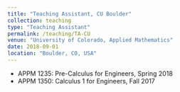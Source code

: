 ```yaml
---
title: "Teaching Assistant, CU Boulder"
collection: teaching
type: "Teaching Assistant"
permalink: /teaching/TA-CU
venue: "University of Colorado, Applied Mathematics"
date: 2018-09-01
location: "Boulder, CO, USA"
---
```

- APPM 1235: Pre-Calculus for Engineers, Spring 2018
- APPM 1350: Calculus 1 for Engineers, Fall 2017
